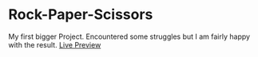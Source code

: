 # Rock-Paper-Scissors
My first bigger Project. Encountered some struggles but I am fairly happy with the result.
<a href="https://rawcdn.githack.com/FalkoKa/Rock-Paper-Scissors/01b8088ed638d7e81a75e5edc8ab3c7525ad2c6c/index.html">Live Preview</a>


